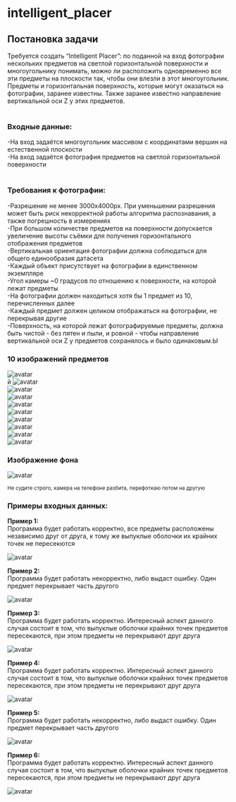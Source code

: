 # intelligent_placer

<h2>Постановка задачи</h2>
Требуется создать “Intelligent Placer”: по поданной на вход фотографии нескольких предметов на светлой горизонтальной поверхности и многоугольнику понимать, можно ли расположить одновременно все эти предметы на плоскости так, чтобы они влезли в этот многоугольник. Предметы и горизонтальная поверхность, которые могут оказаться на фотографии, заранее известны. Также заранее известно направление вертикальной оси Z у этих предметов.<br>
<br>
<h3>Входные данные:</h3>
-На вход задаётся многоугольник массивом с координатами вершин на естественной плоскости<br>
-На вход задаётся фотография предметов на светлой горизонтальной поверхности<br>
<br>

<h3>Требования к фотографии:</h3>
-Разрешение не менее 3000х4000px. При уменьшении разрешения может быть риск некорректной работы алгоритма распознавания, а также погрешность в измерениях<br>
-При большом количестве предметов на поверхности допускается увеличение высоты съёмки для получения горизонтального отображения предметов<br>
-Вертикальная ориентация фотографии должна соблюдаться для общего единообразия датасета<br>
-Каждый объект присутствует на фотографии в единственном экземпляре<br>
-Угол камеры ~0 градусов по отношению к поверхности, на которой лежат предметы<br>
-На фотографии должен находиться хотя бы 1 предмет из 10, перечисленных далее<br>
-Каждый предмет должен целиком отображаться на фотографии, не перекрывая другие<br>
-Поверхность, на которой лежат фотографируемые предметы, должна быть чистой - без пятен и пыли, и ровной - чтобы направление вертикальной оси Z у предметов сохранялось и было одинаковым.Ы

<br>
<h3>10 изображений предметов</h3>

![avatar](examples/1.jpg)<br> й
![avatar](examples/2.jpg)<br>
![avatar](examples/3.jpg)<br>
![avatar](examples/4.jpg)<br>
![avatar](examples/5.jpg)<br>
![avatar](examples/6.jpg)<br>
![avatar](examples/7.jpg)<br>
![avatar](examples/8.jpg)<br>
![avatar](examples/9.jpg)<br>
![avatar](examples/10.jpg)<br>

<h3>Изображение фона</h3>

![avatar](examples/0.jpg)<br>

<small>Не судите строго, камера на телефоне разбита, перефоткаю потом на другую</small>


<h3>Примеры входных данных:</h3>
<b>Пример 1:</b><br>
Программа будет работать корректно, все предметы расположены независимо друг от друга, к тому же выпуклые оболочки их крайних точек не пересекются

![avatar](input_data/1.jpg)<br>

<b>Пример 2:</b><br>
Программа будет работать некорректно, либо выдаст ошибку. Один предмет перекрывает часть другого

![avatar](input_data/2.jpg)<br>

<b>Пример 3:</b><br>
Программа будет работать корректно. Интересный аспект данного случая состоит в том, что выпуклые оболочки крайних точек предметов пересекаются, при этом предметы не перекрывают друг друга

![avatar](input_data/3.jpg)<br>

<b>Пример 4:</b><br>
Программа будет работать корректно. Интересный аспект данного случая состоит в том, что выпуклые оболочки крайних точек предметов пересекаются, при этом предметы не перекрывают друг друга

![avatar](input_data/4.jpg)<br>

<b>Пример 5:</b><br>
Программа будет работать некорректно, либо выдаст ошибку. Один предмет перекрывает часть другого

![avatar](input_data/5.jpg)<br>

<b>Пример 6:</b><br>
Программа будет работать корректно. Интересный аспект данного случая состоит в том, что выпуклые оболочки крайних точек предметов пересекаются, при этом предметы не перекрывают друг друга

![avatar](input_data/6.jpg)<br>



